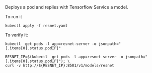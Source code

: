 Deploys a pod and replies with Tensorflow Service a model.

To run it

```shell
kubectl apply -f resnet.yaml
```

To verify it:

```shell
kubectl  get pods -l app=resnet-server -o jsonpath="{.items[0].status.podIP}"

RESNET_IP=$(kubectl  get pods -l app=resnet-server -o jsonpath="{.items[0].status.podIP}"); \
curl -v http://${RESNET_IP}:8501/v1/models/resnet
```
